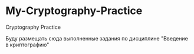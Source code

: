 # My-Cryptography-Practice
Cryptography Practice

Буду размещать сюда выполненные задания по дисциплине "Введение в криптографию"
